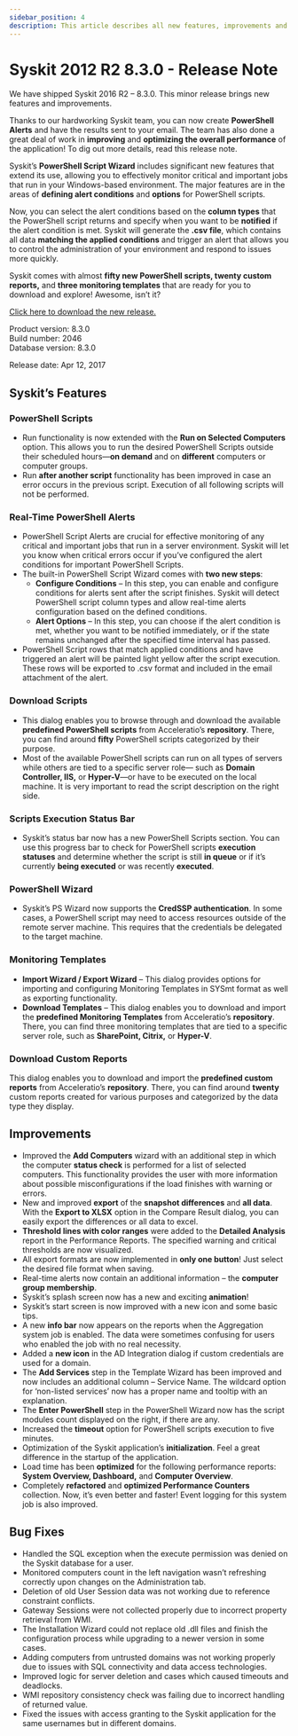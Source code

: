 ```yaml
---
sidebar_position: 4
description: This article describes all new features, improvements and bug fixes delivered in Syskit 2016 R2 – 8.3.0.
---
```


# Syskit 2012 R2 8.3.0 - Release Note

We have shipped Syskit 2016 R2 – 8.3.0. This minor release brings new features and improvements.

Thanks to our hardworking Syskit team, you can now create **PowerShell Alerts** and have the results sent to your email. The team has also done a great deal of work in **improving** and **optimizing the overall performance** of the application! To dig out more details, read this release note.

Syskit’s **PowerShell Script Wizard** includes significant new features that extend its use, allowing you to effectively monitor critical and important jobs that run in your Windows-based environment. The major features are in the areas of **defining alert conditions** and **options** for PowerShell scripts.

Now, you can select the alert conditions based on the **column types** that the PowerShell script returns and specify when you want to be **notified** if the alert condition is met. Syskit will generate the **.csv file**, which contains all data **matching the applied conditions** and trigger an alert that allows you to control the administration of your environment and respond to issues more quickly.

Syskit comes with almost **fifty new PowerShell scripts, twenty custom reports,** and **three monitoring templates** that are ready for you to download and explore! Awesome, isn’t it?

[Click here to download the new release.](https://www.syskit.com/products/monitor/download)

Product version: 8.3.0  
Build number: 2046  
Database version: 8.3.0

Release date: Apr 12, 2017

## Syskit’s Features

### PowerShell Scripts

* Run functionality is now extended with the **Run on Selected Computers** option. This allows you to run the desired PowerShell Scripts outside their scheduled hours—**on demand** and on **different** computers or computer groups.
* Run **after another script** functionality has been improved in case an error occurs in the previous script. Execution of all following scripts will not be performed.

### Real-Time PowerShell Alerts

* PowerShell Script Alerts are crucial for effective monitoring of any critical and important jobs that run in a server environment. Syskit will let you know when critical errors occur if you’ve configured the alert conditions for important PowerShell Scripts.
* The built-in PowerShell Script Wizard comes with **two new steps**:
  * **Configure Conditions** – In this step, you can enable and configure conditions for alerts sent after the script finishes. Syskit will detect PowerShell script column types and allow real-time alerts configuration based on the defined conditions.
  * **Alert Options** – In this step, you can choose if the alert condition is met, whether you want to be notified immediately, or if the state remains unchanged after the specified time interval has passed.
* PowerShell Script rows that match applied conditions and have triggered an alert will be painted light yellow after the script execution. These rows will be exported to .csv format and included in the email attachment of the alert.

### Download Scripts

* This dialog enables you to browse through and download the available **predefined PowerShell scripts** from Acceleratio’s **repository**. There, you can find around **fifty** PowerShell scripts categorized by their purpose.
* Most of the available PowerShell scripts can run on all types of servers while others are tied to a specific server role— such as **Domain Controller, IIS,** or **Hyper-V**—or have to be executed on the local machine. It is very important to read the script description on the right side.

### Scripts Execution Status Bar

* Syskit’s status bar now has a new PowerShell Scripts section. You can use this progress bar to check for PowerShell scripts **execution statuses** and determine whether the script is still **in queue** or if it’s currently **being executed** or was recently **executed**.

### PowerShell Wizard

* Syskit’s PS Wizard now supports the **CredSSP authentication**. In some cases, a PowerShell script may need to access resources outside of the remote server machine. This requires that the credentials be delegated to the target machine.

### Monitoring Templates

* **Import Wizard / Export Wizard** – This dialog provides options for importing and configuring Monitoring Templates in SYSmt format as well as exporting functionality.
* **Download Templates** – This dialog enables you to download and import the **predefined Monitoring Templates** from Acceleratio’s **repository**. There, you can find three monitoring templates that are tied to a specific server role, such as **SharePoint, Citrix,** or **Hyper-V**.

### Download Custom Reports

This dialog enables you to download and import the **predefined custom reports** from Acceleratio’s **repository**. There, you can find around **twenty** custom reports created for various purposes and categorized by the data type they display.

## Improvements

* Improved the **Add Computers** wizard with an additional step in which the computer **status check** is performed for a list of selected computers. This functionality provides the user with more information about possible misconfigurations if the load finishes with warning or errors.
* New and improved **export** of the **snapshot differences** and **all data**. With the **Export to XLSX** option in the Compare Result dialog, you can easily export the differences or all data to excel.
* **Threshold lines with color ranges** were added to the **Detailed Analysis** report in the Performance Reports. The specified warning and critical thresholds are now visualized.
* All export formats are now implemented in **only one button**! Just select the desired file format when saving.
* Real-time alerts now contain an additional information – the **computer group membership**.
* Syskit’s splash screen now has a new and exciting **animation**!
* Syskit’s start screen is now improved with a new icon and some basic tips.
* A new **info bar** now appears on the reports when the Aggregation system job is enabled. The data were sometimes confusing for users who enabled the job with no real necessity.
* Added a **new icon** in the AD Integration dialog if custom credentials are used for a domain.
* The **Add Services** step in the Template Wizard has been improved and now includes an additional column – Service Name. The wildcard option for ‘non-listed services’ now has a proper name and tooltip with an explanation.
* The **Enter PowerShell** step in the PowerShell Wizard now has the script modules count displayed on the right, if there are any.
* Increased the **timeout** option for PowerShell scripts execution to five minutes.
* Optimization of the Syskit application’s **initialization**. Feel a great difference in the startup of the application.
* Load time has been **optimized** for the following performance reports: **System Overview, Dashboard,** and **Computer Overview**.
* Completely **refactored** and **optimized Performance Counters** collection. Now, it’s even better and faster! Event logging for this system job is also improved.

## Bug Fixes

* Handled the SQL exception when the execute permission was denied on the Syskit database for a user.
* Monitored computers count in the left navigation wasn’t refreshing correctly upon changes on the Administration tab.
* Deletion of old User Session data was not working due to reference constraint conflicts.
* Gateway Sessions were not collected properly due to incorrect property retrieval from WMI.
* The Installation Wizard could not replace old .dll files and finish the configuration process while upgrading to a newer version in some cases.
* Adding computers from untrusted domains was not working properly due to issues with SQL connectivity and data access technologies.
* Improved logic for server deletion and cases which caused timeouts and deadlocks.
* WMI repository consistency check was failing due to incorrect handling of returned value.
* Fixed the issues with access granting to the Syskit application for the same usernames but in different domains.


